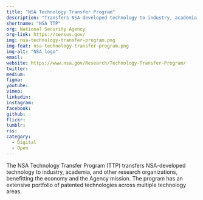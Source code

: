 ```yaml
---
title: "NSA Technology Transfer Program"
description: "Transfers NSA-developed technology to industry, academia and other research organizations, benefitting the economy and the Agency mission."
shortname: "NSA TTP"
org: National Security Agency
org-link: https://census.gov/
img: nsa-technology-transfer-program.png
img-feat: nsa-technology-transfer-program.png
img-alt: "NSA logo"
email: 
website: https://www.nsa.gov/Research/Technology-Transfer-Program/
twitter: 
medium: 
figma: 
youtube: 
vimeo: 
linkedin: 
instagram: 
facebook: 
github: 
flickr: 
tumblr: 
rss: 
category:
  - Digital
  - Open
---
```


 The NSA Technology Transfer Program (TTP) transfers NSA-developed technology to industry, academia, and other research organizations, benefitting the economy and the Agency mission. The program has an extensive portfolio of patented technologies across multiple technology areas.